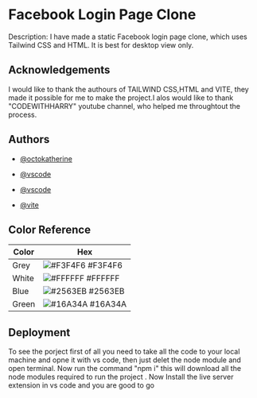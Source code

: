
# Facebook Login Page Clone


Description:
I have made a static Facebook login page clone, which uses Tailwind CSS and HTML. It is best for desktop view only.
## Acknowledgements

I would like to thank the authours of TAILWIND CSS,HTML and VITE, they made it possible for me to make the project.I alos would like to thank "CODEWITHHARRY" youtube channel, who helped me throughtout the process.
## Authors

- [@octokatherine](https://www.github.com/octokatherine)

- [@vscode](https://code.visualstudio.com/)
- [@vscode](https://code.visualstudio.com/)
- [@vite](https://vitejs.dev/)
## Color Reference

| Color             | Hex                                                                |
| ----------------- | ------------------------------------------------------------------ |
| Grey | ![#F3F4F6](https://via.placeholder.com/10/0a192f?text=+) #F3F4F6 |
| White | ![#FFFFFF](https://via.placeholder.com/10/f8f8f8?text=+) #FFFFFF|
| Blue| ![#2563EB](https://via.placeholder.com/10/00b48a?text=+) #2563EB |
|Green | ![#16A34A](https://via.placeholder.com/10/00b48a?text=+) #16A34A |


## Deployment

To see the porject first of all you need to take all the code to your local machine and opne it with vs code, then just delet the node module and open terminal. Now run the command "npm i" this will download all the node modules required to run the project . Now Install the live server extension in vs code and you are good to go 



